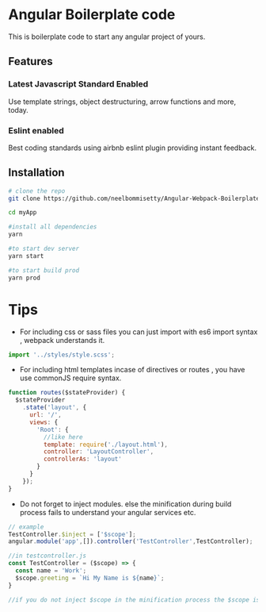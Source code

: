 # Angular Boilerplate code

This is boilerplate code to start any angular project of yours.

## Features
### Latest Javascript Standard Enabled
  Use template strings, object destructuring, arrow functions and more, today.

### Eslint enabled
  Best coding standards using airbnb eslint plugin providing instant feedback.

## Installation
```sh
# clone the repo
git clone https://github.com/neelbommisetty/Angular-Webpack-Boilerplate myApp

cd myApp

#install all dependencies
yarn

#to start dev server
yarn start

#to start build prod
yarn prod

```

# Tips
* For including css or sass files you can just import with es6 import syntax , webpack understands it.
```javascript
import '../styles/style.scss';
```
* For including html templates incase of directives or routes , you have use commonJS require syntax.
```javascript
function routes($stateProvider) {
  $stateProvider
    .state('layout', {
      url: '/',
      views: {
        'Root': {
          //like here
          template: require('./layout.html'),
          controller: 'LayoutController',
          controllerAs: 'layout'
        }
      }
    });
}
```
* Do not forget to inject modules. else the minification during build process fails to understand your angular services etc.

```javascript
// example
TestController.$inject = ['$scope'];
angular.module('app',[]).controller('TestController',TestController);

//in testcontroller.js
const TestController = ($scope) => {
  const name = 'Work';
  $scope.greeting = `Hi My Name is ${name}`;
}

//if you do not inject $scope in the minification process the $scope is replace by something else which breaks your code.
```
